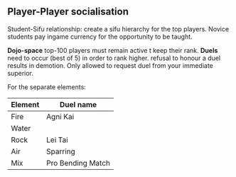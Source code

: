 
## Player-Player socialisation

Student-Sifu relationship: create a sifu hierarchy for the top players. Novice students pay ingame currency for the opportunity to be taught.

**Dojo-space** top-100 players must remain active t keep their rank. **Duels** need to occur (best of 5) in order to rank higher. refusal to honour a duel results in demotion. Only allowed to request duel from your immediate superior.

For the separate elements:


| Element | Duel name         |
| ------- | ----------------- |
| Fire    | Agni Kai          |
| Water   |                   |
| Rock    | Lei Tai           |
| Air     | Sparring          |
| Mix     | Pro Bending Match |
